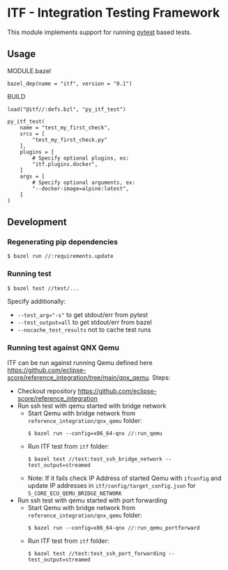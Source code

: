 # ITF - Integration Testing Framework

This module implements support for running [pytest](https://docs.pytest.org/en/latest/contents.html) based tests.

## Usage
MODULE.bazel
```
bazel_dep(name = "itf", version = "0.1")
```

BUILD
```
load("@itf//:defs.bzl", "py_itf_test")

py_itf_test(
    name = "test_my_first_check",
    srcs = [
        "test_my_first_check.py"
    ],
    plugins = [
        # Specify optional plugins, ex:
        "itf.plugins.docker",
    ]
    args = [
        # Specify optional arguments, ex:
        "--docker-image=alpine:latest",
    ]
)
```

## Development

### Regenerating pip dependencies
```
$ bazel run //:requirements.update
```

### Running test
```
$ bazel test //test/...
```

Specify additionally:
- ```--test_arg="-s"``` to get stdout/err from pytest
- ```--test_output=all``` to get stdout/err from bazel
- ```--nocache_test_results``` not to cache test runs

### Running test against QNX Qemu
ITF can be run against running Qemu defined here https://github.com/eclipse-score/reference_integration/tree/main/qnx_qemu.
Steps:
* Checkout repository https://github.com/eclipse-score/reference_integration
* Run ssh test with qemu started with bridge network
  * Start Qemu with bridge network from `reference_integration/qnx_qemu` folder:
    ```
    $ bazel run --config=x86_64-qnx //:run_qemu
    ```
  * Run ITF test from `itf` folder:
    ```
    $ bazel test //test:test_ssh_bridge_network --test_output=streamed
    ```
  * Note: If it fails check IP Address of started Qemu with `ifconfig` and update IP addresses in `itf/config/target_config.json` for `S_CORE_ECU_QEMU_BRIDGE_NETWORK`
* Run ssh test with qemu started with port forwarding
  * Start Qemu with bridge network from `reference_integration/qnx_qemu` folder:
    ```
    $ bazel run --config=x86_64-qnx //:run_qemu_portforward
    ```
  * Run ITF test from `itf` folder:
    ```
    $ bazel test //test:test_ssh_port_forwarding --test_output=streamed
    ```
